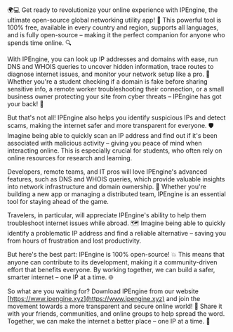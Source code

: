 🌍💻 Get ready to revolutionize your online experience with IPEngine, the ultimate open-source global networking utility app! 🚀 This powerful tool is 100% free, available in every country and region, supports all languages, and is fully open-source – making it the perfect companion for anyone who spends time online. 🔍

With IPEngine, you can look up IP addresses and domains with ease, run DNS and WHOIS queries to uncover hidden information, trace routes to diagnose internet issues, and monitor your network setup like a pro. 📡 Whether you're a student checking if a domain is fake before sharing sensitive info, a remote worker troubleshooting their connection, or a small business owner protecting your site from cyber threats – IPEngine has got your back! 💪

But that's not all! IPEngine also helps you identify suspicious IPs and detect scams, making the internet safer and more transparent for everyone. 🛡️ Imagine being able to quickly scan an IP address and find out if it's been associated with malicious activity – giving you peace of mind when interacting online. This is especially crucial for students, who often rely on online resources for research and learning.

Developers, remote teams, and IT pros will love IPEngine's advanced features, such as DNS and WHOIS queries, which provide valuable insights into network infrastructure and domain ownership. 🤖 Whether you're building a new app or managing a distributed team, IPEngine is an essential tool for staying ahead of the game.

Travelers, in particular, will appreciate IPEngine's ability to help them troubleshoot internet issues while abroad. 🗺️ Imagine being able to quickly identify a problematic IP address and find a reliable alternative – saving you from hours of frustration and lost productivity.

But here's the best part: IPEngine is 100% open-source! 💥 This means that anyone can contribute to its development, making it a community-driven effort that benefits everyone. By working together, we can build a safer, smarter internet – one IP at a time. 🌐

So what are you waiting for? Download IPEngine from our website [https://www.ipengine.xyz](https://www.ipengine.xyz) and join the movement towards a more transparent and secure online world! 🎉 Share it with your friends, communities, and online groups to help spread the word. Together, we can make the internet a better place – one IP at a time. 💪